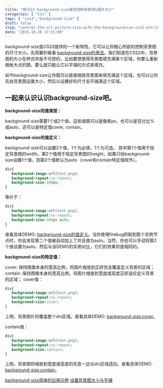 ```yaml
---
title: "用CSS3 background-size属性控制背景URL图片大小"
categories: [ "Css" ]
tags: [ "css3","background-size" ]
draft: false
slug: "control-the-url-picture-size-with-the-backgroundsize-css3-attribute"
date: "2015-10-28 17:51:00"
---
```


background-size是CSS3提供的一个新特性，它可以让你随心所欲的控制背景图的尺寸大小。先简要的看看 [background-size的用法](http://demo.doyoe.com/css3/background-size/)。我们知道在CSS2中，背景图的大小在样式中是不可控的，比如要想使得背景图填充满某个区域，你要么重新做帐大点的图，要么就只能让它以平铺的方式来填充。

如今background-size让你既可以直接缩放背景图来填充满这个区域，也可以让你先给背景图设置大小，然后以设置好的尺寸去平铺满这个区域。

## 一起来认识认识background-size吧。

**background-size的值类型：**

background-size需要1个或2个值，这些值既可以是像素px，也可以是百分比%或auto，还可以是特定值cover, contain。


<!--more-->


**background-size的值定义：**

background-size可以设置2个值，1个为必填，1个为可选。
其中第1个值用于指定背景图的width，第2个值用于指定背景图的height，如果只给background-size设置1个值，则第2个值默认为auto（cover和contain特定值除外）。
```css
div{
   background-image:url(test.png);
   background-repeat:no-repeat;
   background-size:100px;
}
```

等价于：

```css
div{
   background-image:url(test.png);
   background-repeat:no-repeat;
   background-size:100px auto;
}
```
查看具体DEMO: [background-size的值定义](http://demo.doyoe.com/css3/background-size/background-size-value.htm)。当你使用firebug抓取到那个实例节点时，你会发现第二个值被自动加上了并且值为auto。当然，你也可以手动将第2个值设置为auto，然后与该DEMO的实例对比，它们的效果将是相同的。

**background-size的特定值：**

cover: 保持图像本身的宽高比例，将图片缩放到正好完全覆盖定义背景的区域；
contain: 保持图像本身的宽高比例，将图片缩放到宽度或高度正好适应定义背景的区域；
cover值：

```css
div{
   background-image:url(test.png);
   background-repeat:no-repeat;
   background-size:cover;
}
```
上例，背景图片将覆盖整个div区域。查看具体DEMO: [background-size:cover](http://demo.doyoe.com/css3/background-size/background-size-cover.htm)。

contain值：

```css
div{
   background-image:url(test.png);
   background-repeat:no-repeat;
   background-size:contain;
}
```

上例，背景图将缩放到宽度或高度的任意一边与div区域适应。查看具体DEMO: [background-size:contain](http://demo.doyoe.com/css3/background-size/background-size-cover.htm)。

[background-size简单的应用示例](http://demo.doyoe.com/css3/background-size/background-size-adapt.htm)
[设置背景图大小与平铺](http://demo.doyoe.com/css3/background-size/background-size-resize-repeat.htm)